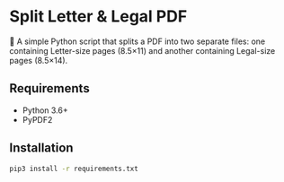 # Split Letter & Legal PDF

📄 A simple Python script that splits a PDF into two separate files:
one containing Letter-size pages (8.5×11) and another containing Legal-size pages (8.5×14).

## Requirements
- Python 3.6+
- PyPDF2

## Installation
```bash
pip3 install -r requirements.txt

